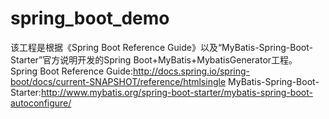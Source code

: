 # spring_boot_demo
该工程是根据《Spring Boot Reference Guide》以及“MyBatis-Spring-Boot-Starter”官方说明开发的Spring Boot+MyBatis+MybatisGenerator工程。
Spring Boot Reference Guide:http://docs.spring.io/spring-boot/docs/current-SNAPSHOT/reference/htmlsingle
MyBatis-Spring-Boot-Starter:http://www.mybatis.org/spring-boot-starter/mybatis-spring-boot-autoconfigure/
